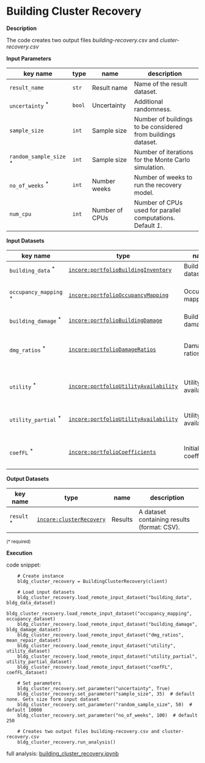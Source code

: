 # Building Cluster Recovery

**Description**

The code creates two output files *building-recovery.csv* and *cluster-recovery.csv*
   
**Input Parameters**

key name | type | name | description
--- | --- | --- | ---
`result_name` | `str` | Result name | Name of the result dataset.
`uncertainty` <sup>*</sup> | `bool` | Uncertainty | Additional randomness.
`sample_size` | `int` | Sample size | Number of buildings to be considered from buildings dataset.
`random_sample_size` <sup>*</sup> | `int` | Sample size | Number of iterations for the Monte Carlo simulation.
`no_of_weeks` <sup>*</sup> | `int` | Number weeks | Number of weeks to run the recovery model.
`num_cpu` | `int` | Number of CPUs | Number of CPUs used for parallel computations. Default *1*.

**Input Datasets**

key name | type | name | description
--- | --- | --- | ---
`building_data` <sup>*</sup> | [`incore:portfolioBuildingInventory`](https://tools.in-core.org/semantics/api/types/incore:portfolioBuildingInventory) | Building dataset | A building dataset.
`occupancy_mapping` <sup>*</sup> | [`incore:portfolioOccupancyMapping`](https://tools.in-core.org/semantics/api/types/incore:portfolioOccupancyMapping) | Occupancy mapping | An occupancy of buildings dataset.
`building_damage` <sup>*</sup> | [`incore:portfolioBuildingDamage`](https://tools.in-core.org/semantics/api/types/incore:portfolioBuildingDamage) | Building damage | A building damage.
`dmg_ratios` <sup>*</sup> | [`incore:portfolioDamageRatios`](https://tools.in-core.org/semantics/api/types/incore:portfolioDamageRatios) | Damage ratios | Mean repair by occupancy and building type.
`utility` <sup>*</sup> | [`incore:portfolioUtilityAvailability`](https://tools.in-core.org/semantics/api/types/incore:portfolioUtilityAvailability) | Utility availability | Utility availability at utility service area.
`utility_partial` <sup>*</sup> | [`incore:portfolioUtilityAvailability`](https://tools.in-core.org/semantics/api/types/incore:portfolioUtilityAvailability) | Utility availability | Partial utility availability at utility service area.
`coefFL` <sup>*</sup> | [`incore:portfolioCoefficients`](https://tools.in-core.org/semantics/api/types/incore:portfolioCoefficients) | Initial coefficients | Correlation coefficient of initial functionality.

**Output Datasets**

key name | type                                                                                                         | name | description
--- |--------------------------------------------------------------------------------------------------------------| --- | ---
`result` <sup>*</sup> | [`incore:clusterRecovery`](https://incore.ncsa.illinois.<br/>edu/semantics/api/types/incore:clusterRecovery) | Results | A dataset containing results (format: CSV).

<small>(* required)</small>

**Execution**

code snippet:

```
    # Create instance
    bldg_cluster_recovery = BuildingClusterRecovery(client)

    # Load input datasets
    bldg_cluster_recovery.load_remote_input_dataset("building_data", bldg_data_dataset)
    bldg_cluster_recovery.load_remote_input_dataset("occupancy_mapping", occupancy_dataset)
    bldg_cluster_recovery.load_remote_input_dataset("building_damage", bldg_damage_dataset)
    bldg_cluster_recovery.load_remote_input_dataset("dmg_ratios", mean_repair_dataset)
    bldg_cluster_recovery.load_remote_input_dataset("utility", utility_dataset)
    bldg_cluster_recovery.load_remote_input_dataset("utility_partial", utility_partial_dataset)
    bldg_cluster_recovery.load_remote_input_dataset("coefFL", coefFL_dataset)

    # Set parameters
    bldg_cluster_recovery.set_parameter("uncertainty", True)
    bldg_cluster_recovery.set_parameter("sample_size", 35)  # default none. Gets size form input dataset
    bldg_cluster_recovery.set_parameter("random_sample_size", 50)  # default 10000
    bldg_cluster_recovery.set_parameter("no_of_weeks", 100)  # default 250

    # Creates two output files building-recovery.csv and cluster-recovery.csv
    bldg_cluster_recovery.run_analysis()
```

full analysis: [building_cluster_recovery.ipynb](https://github.com/IN-CORE/incore-docs/blob/main/notebooks/building_cluster_recovery.ipynb)
